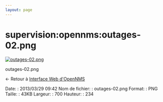 ```yaml
---
layout: page
---
```


supervision:opennms:outages-02.png
==================================

[![outages-02.png](../..//assets/media/supervision/opennms/outages-02.png@cache=&w=700&h=234 "outages-02.png")](../..//assets/media/supervision/opennms/outages-02.png@cache= "Afficher le fichier original")

outages-02.png

← Retour à [Interface Web
d'OpenNMS](../../../opennms/opennms-interface.html "opennms:opennms-interface")

Date:
:   2013/03/29 09:42
Nom de fichier:
:   outages-02.png
Format:
:   PNG
Taille:
:   43KB
Largeur:
:   700
Hauteur:
:   234

